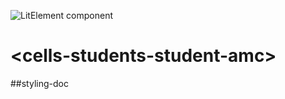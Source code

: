 ![LitElement component](https://img.shields.io/badge/litElement-component-blue.svg)

# \<cells-students-student-amc>

##styling-doc